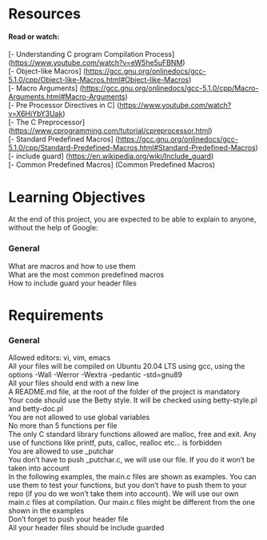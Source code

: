 # Resources

#### Read or watch:

[- Understanding C program Compilation Process] (https://www.youtube.com/watch?v=eW5he5uFBNM)<br>
[- Object-like Macros] (https://gcc.gnu.org/onlinedocs/gcc-5.1.0/cpp/Object-like-Macros.html#Object-like-Macros)<br>
[- Macro Arguments] (https://gcc.gnu.org/onlinedocs/gcc-5.1.0/cpp/Macro-Arguments.html#Macro-Arguments)<br>
[- Pre Processor Directives in C] (https://www.youtube.com/watch?v=X6HiYbY3Uak)<br>
[- The C Preprocessor] (https://www.cprogramming.com/tutorial/cpreprocessor.html)<br>
[- Standard Predefined Macros] (https://gcc.gnu.org/onlinedocs/gcc-5.1.0/cpp/Standard-Predefined-Macros.html#Standard-Predefined-Macros)<br>
[- include guard] (https://en.wikipedia.org/wiki/Include_guard)<br>
[- Common Predefined Macros] (Common Predefined Macros)<br>

# Learning Objectives

At the end of this project, you are expected to be able to explain to anyone, without the help of Google:

### General

What are macros and how to use them<br>
What are the most common predefined macros<br>
How to include guard your header files<br>

# Requirements

### General

Allowed editors: vi, vim, emacs<br>
All your files will be compiled on Ubuntu 20.04 LTS using gcc, using the options -Wall -Werror -Wextra -pedantic -std=gnu89<br>
All your files should end with a new line<br>
A README.md file, at the root of the folder of the project is mandatory<br>
Your code should use the Betty style. It will be checked using betty-style.pl and betty-doc.pl<br>
You are not allowed to use global variables<br>
No more than 5 functions per file<br>
The only C standard library functions allowed are malloc, free and exit. Any use of functions like printf, puts, calloc, realloc etc… is forbidden<br>
You are allowed to use _putchar<br>
You don’t have to push _putchar.c, we will use our file. If you do it won’t be taken into account<br>
In the following examples, the main.c files are shown as examples. You can use them to test your functions, but you don’t have to push them to your repo (if you do we won’t take them into account). We will use our own main.c files at compilation. Our main.c files might be different from the one shown in the examples<br>
Don’t forget to push your header file<br>
All your header files should be include guarded
